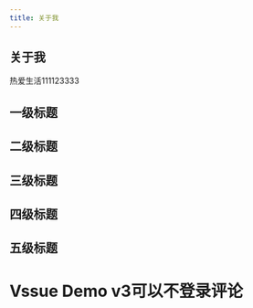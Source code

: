 ```yaml
---
title: 关于我
---
```



## 关于我
热爱生活111123333

## 一级标题
## 二级标题
## 三级标题
## 四级标题
## 五级标题

# Vssue Demo  v3可以不登录评论

  

